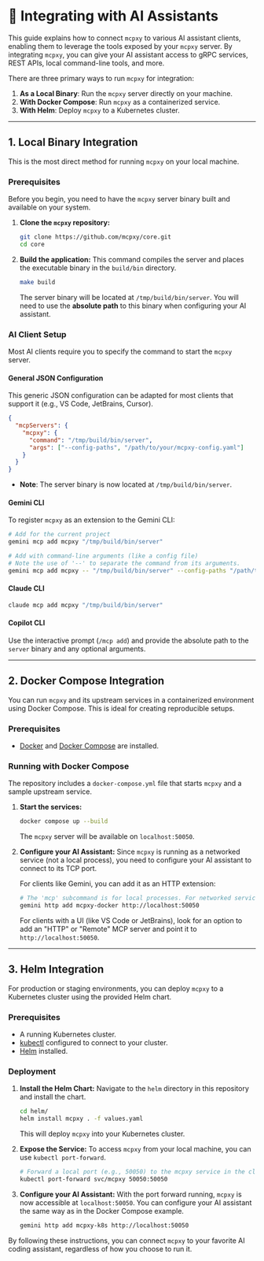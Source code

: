 # 🔌 Integrating with AI Assistants

This guide explains how to connect `mcpxy` to various AI assistant clients, enabling them to leverage the tools exposed by your `mcpxy` server. By integrating `mcpxy`, you can give your AI assistant access to gRPC services, REST APIs, local command-line tools, and more.

There are three primary ways to run `mcpxy` for integration:

1.  **As a Local Binary**: Run the `mcpxy` server directly on your machine.
2.  **With Docker Compose**: Run `mcpxy` as a containerized service.
3.  **With Helm**: Deploy `mcpxy` to a Kubernetes cluster.

---

## 1. Local Binary Integration

This is the most direct method for running `mcpxy` on your local machine.

### Prerequisites

Before you begin, you need to have the `mcpxy` server binary built and available on your system.

1.  **Clone the `mcpxy` repository:**

    ```bash
    git clone https://github.com/mcpxy/core.git
    cd core
    ```

2.  **Build the application:**
    This command compiles the server and places the executable binary in the `build/bin` directory.
    ```bash
    make build
    ```
    The server binary will be located at `/tmp/build/bin/server`. You will need to use the **absolute path** to this binary when configuring your AI assistant.

### AI Client Setup

Most AI clients require you to specify the command to start the `mcpxy` server.

#### General JSON Configuration

This generic JSON configuration can be adapted for most clients that support it (e.g., VS Code, JetBrains, Cursor).

```json
{
  "mcpServers": {
    "mcpxy": {
      "command": "/tmp/build/bin/server",
      "args": ["--config-paths", "/path/to/your/mcpxy-config.yaml"]
    }
  }
}
```

- **Note**: The server binary is now located at `/tmp/build/bin/server`.

#### Gemini CLI

To register `mcpxy` as an extension to the Gemini CLI:

```bash
# Add for the current project
gemini mcp add mcpxy "/tmp/build/bin/server"

# Add with command-line arguments (like a config file)
# Note the use of '--' to separate the command from its arguments.
gemini mcp add mcpxy -- "/tmp/build/bin/server" --config-paths "/path/to/your/mcpxy-config.yaml"
```

#### Claude CLI

```bash
claude mcp add mcpxy "/tmp/build/bin/server"
```

#### Copilot CLI

Use the interactive prompt (`/mcp add`) and provide the absolute path to the `server` binary and any optional arguments.

---

## 2. Docker Compose Integration

You can run `mcpxy` and its upstream services in a containerized environment using Docker Compose. This is ideal for creating reproducible setups.

### Prerequisites

- [Docker](https://docs.docker.com/get-docker/) and [Docker Compose](https://docs.docker.com/compose/install/) are installed.

### Running with Docker Compose

The repository includes a `docker-compose.yml` file that starts `mcpxy` and a sample upstream service.

1.  **Start the services:**

    ```bash
    docker compose up --build
    ```

    The `mcpxy` server will be available on `localhost:50050`.

2.  **Configure your AI Assistant:**
    Since `mcpxy` is running as a networked service (not a local process), you need to configure your AI assistant to connect to its TCP port.

    For clients like Gemini, you can add it as an HTTP extension:

    ```bash
    # The 'mcp' subcommand is for local processes. For networked services, use 'http'.
    gemini http add mcpxy-docker http://localhost:50050
    ```

    For clients with a UI (like VS Code or JetBrains), look for an option to add an "HTTP" or "Remote" MCP server and point it to `http://localhost:50050`.

---

## 3. Helm Integration

For production or staging environments, you can deploy `mcpxy` to a Kubernetes cluster using the provided Helm chart.

### Prerequisites

- A running Kubernetes cluster.
- [kubectl](https://kubernetes.io/docs/tasks/tools/install-kubectl/) configured to connect to your cluster.
- [Helm](https://helm.sh/docs/intro/install/) installed.

### Deployment

1.  **Install the Helm Chart:**
    Navigate to the `helm` directory in this repository and install the chart.

    ```bash
    cd helm/
    helm install mcpxy . -f values.yaml
    ```

    This will deploy `mcpxy` into your Kubernetes cluster.

2.  **Expose the Service:**
    To access `mcpxy` from your local machine, you can use `kubectl port-forward`.

    ```bash
    # Forward a local port (e.g., 50050) to the mcpxy service in the cluster
    kubectl port-forward svc/mcpxy 50050:50050
    ```

3.  **Configure your AI Assistant:**
    With the port forward running, `mcpxy` is now accessible at `localhost:50050`. You can configure your AI assistant the same way as in the Docker Compose example.

    ```bash
    gemini http add mcpxy-k8s http://localhost:50050
    ```

By following these instructions, you can connect `mcpxy` to your favorite AI coding assistant, regardless of how you choose to run it.
